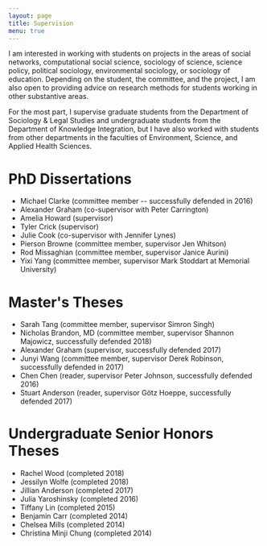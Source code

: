 ```yaml
---
layout: page
title: Supervision
menu: true
---
```


I am interested in working with students on projects in the areas of social networks, computational social science, sociology of science, science policy, political sociology, environmental sociology, or sociology of education. Depending on the student, the committee, and the project, I am also open to providing advice on research methods for students working in other substantive areas.

For the most part, I supervise graduate students from the Department of Sociology & Legal Studies and undergraduate students from the Department of Knowledge Integration, but I have also worked with students from other departments in the faculties of Environment, Science, and Applied Health Sciences.

# PhD Dissertations

* Michael Clarke (committee member -- successfully defended in 2016)     
* Alexander Graham (co-supervisor with Peter Carrington)       
* Amelia Howard (supervisor)      
* Tyler Crick (supervisor)     
* Julie Cook (co-supervisor with Jennifer Lynes)    
* Pierson Browne (committee member, supervisor Jen Whitson)      
* Rod Missaghian (committee member, supervisor Janice Aurini)        
* Yixi Yang (committee member, supervisor Mark Stoddart at Memorial University)             

# Master's Theses

* Sarah Tang (committee member, supervisor Simron Singh)                
* Nicholas Brandon, MD (committee member, supervisor Shannon Majowicz, successfully defended 2018)      
* Alexander Graham (supervisor, successfully defended 2017)   
* Junyi Wang (committee member, supervisor Derek Robinson, successfully defended in 2017)   
* Chen Chen (reader, supervisor Peter Johnson, successfully defended 2016)                                 
* Stuart Anderson (reader, supervisor Götz Hoeppe, successfully defended 2017)    

# Undergraduate Senior Honors Theses

* Rachel Wood (completed 2018)       
* Jessilyn Wolfe (completed 2018)     
* Jillian Anderson (completed 2017)     
* Julia Yaroshinsky (completed 2016)     
* Tiffany Lin (completed 2015)     
* Benjamin Carr (completed 2014)     
* Chelsea Mills (completed 2014)     
* Christina Minji Chung (completed 2014)   

